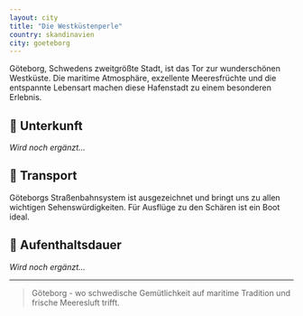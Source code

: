 ```yaml
---
layout: city
title: "Die Westküstenperle"
country: skandinavien
city: goeteborg
---
```


Göteborg, Schwedens zweitgrößte Stadt, ist das Tor zur wunderschönen Westküste. Die maritime Atmosphäre, exzellente Meeresfrüchte und die entspannte Lebensart machen diese Hafenstadt zu einem besonderen Erlebnis.

## 🏨 Unterkunft

_Wird noch ergänzt..._

## 🚗 Transport

Göteborgs Straßenbahnsystem ist ausgezeichnet und bringt uns zu allen wichtigen Sehenswürdigkeiten. Für Ausflüge zu den Schären ist ein Boot ideal.

## 📅 Aufenthaltsdauer

_Wird noch ergänzt..._

---

> Göteborg - wo schwedische Gemütlichkeit auf maritime Tradition und frische Meeresluft trifft.

